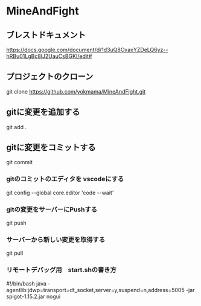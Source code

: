 # MineAndFight

## ブレストドキュメント
https://docs.google.com/document/d/1d3uQ8OxaxYZDeLQ6yz--hRBu01LgBc8lJ2UauCsBGKI/edit#


## プロジェクトのクローン
git clone https://github.com/yokmama/MineAndFight.git

## gitに変更を追加する
git add .

## gitに変更をコミットする
git commit

### gitのコミットのエディタを vscodeにする
git config --global core.editor 'code --wait'

### gitの変更をサーバーにPushする
git push

### サーバーから新しい変更を取得する
git pull

### リモートデバッグ用　start.shの書き方
#!/bin/bash
java -agentlib:jdwp=transport=dt_socket,server=y,suspend=n,address=5005 -jar spigot-1.15.2.jar nogui
